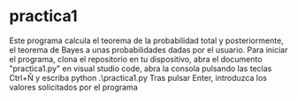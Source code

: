 # practica1
Este programa calcula el teorema de la probabilidad total y posteriormente, el teorema de Bayes a unas probabilidades dadas por el usuario.
Para iniciar el programa, clona el repositorio en tu dispositivo, abra el documento "practica1.py" en visual studio code, abra la consola pulsando las teclas Ctrl+Ñ y escriba python .\practica1.py
Tras pulsar Enter, introduzca los valores solicitados por el programa
